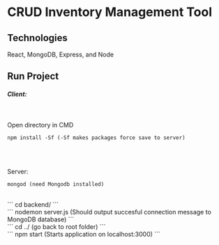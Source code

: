 

# CRUD Inventory Management Tool

## Technologies
  React, MongoDB, Express, and Node

## Run Project

<h5>Client:</h5> <br/>  

Open directory in CMD </br>
```
npm install -Sf (-Sf makes packages force save to server)
```
<br/>
 <br/>


Server:  <br/>

```
mongod (need Mongodb installed)
```
<br/>
```
cd backend/ 
```
<br/>
```
nodemon server.js
(Should output succesful connection message to MongoDB database)
```
<br/>
```
cd ../ (go back to root folder)
```
<br/>
```
npm start (Starts application on localhost:3000)
```
<br/>
